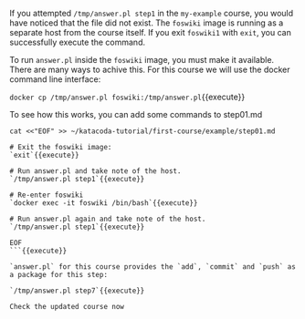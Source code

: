If you attempted `/tmp/answer.pl step1` in the `my-example` course, you would have noticed that the file did not exist. The `foswiki` image is running as a separate host from the course itself. If you exit `foswiki1` with `exit`, you can successfully execute the command.

To run `answer.pl` inside the `foswiki` image, you must make it available. There are many ways to achive this. For this course we will use the docker command line interface:

`docker cp /tmp/answer.pl foswiki:/tmp/answer.pl`{{execute}}

To see how this works, you can add some commands to step01.md

```
cat <<"EOF" >> ~/katacoda-tutorial/first-course/example/step01.md

# Exit the foswiki image:
`exit`{{execute}}

# Run answer.pl and take note of the host.
`/tmp/answer.pl step1`{{execute}}

# Re-enter foswiki
`docker exec -it foswiki /bin/bash`{{execute}}

# Run answer.pl again and take note of the host.
`/tmp/answer.pl step1`{{execute}}

EOF
```{{execute}}

`answer.pl` for this course provides the `add`, `commit` and `push` as a package for this step:

`/tmp/answer.pl step7`{{execute}}

Check the updated course now

